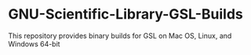 # GNU-Scientific-Library-GSL-Builds
This repository provides binary builds for GSL on Mac OS, Linux, and Windows 64-bit
